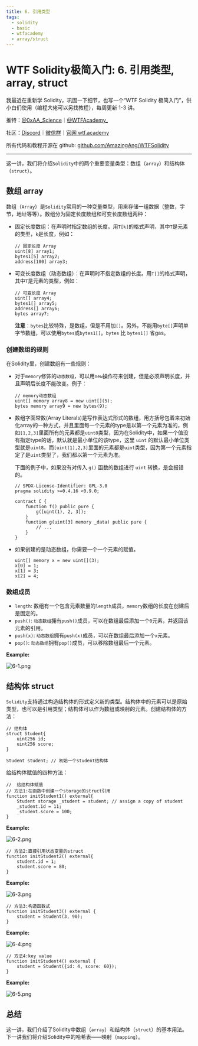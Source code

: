 ```yaml
---
title: 6. 引用类型
tags:
  - solidity
  - basic
  - wtfacademy
  - array/struct
---
```


# WTF Solidity极简入门: 6. 引用类型, array, struct

我最近在重新学 Solidity，巩固一下细节，也写一个“WTF Solidity 极简入门”，供小白们使用（编程大佬可以另找教程），每周更新 1-3 讲。

推特：[@0xAA_Science](https://twitter.com/0xAA_Science)｜[@WTFAcademy_](https://twitter.com/WTFAcademy_)

社区：[Discord](https://discord.gg/5akcruXrsk)｜[微信群](https://docs.google.com/forms/d/e/1FAIpQLSe4KGT8Sh6sJ7hedQRuIYirOoZK_85miz3dw7vA1-YjodgJ-A/viewform?usp=sf_link)｜[官网 wtf.academy](https://wtf.academy)

所有代码和教程开源在 github: [github.com/AmazingAng/WTFSolidity](https://github.com/AmazingAng/WTFSolidity)

---
这一讲，我们将介绍`Solidity`中的两个重要变量类型：数组（`array`）和结构体（`struct`）。

## 数组 array

数组（`Array`）是`Solidity`常用的一种变量类型，用来存储一组数据（整数，字节，地址等等）。数组分为固定长度数组和可变长度数组两种：

- 固定长度数组：在声明时指定数组的长度。用`T[k]`的格式声明，其中`T`是元素的类型，`k`是长度，例如：

    ```solidity
    // 固定长度 Array
    uint[8] array1;
    bytes1[5] array2;
    address[100] array3;
    ```

- 可变长度数组（动态数组）：在声明时不指定数组的长度。用`T[]`的格式声明，其中`T`是元素的类型，例如：

    ```solidity
    // 可变长度 Array
    uint[] array4;
    bytes1[] array5;
    address[] array6;
    bytes array7;
    ```

    **注意**：`bytes`比较特殊，是数组，但是不用加`[]`。另外，不能用`byte[]`声明单字节数组，可以使用`bytes`或`bytes1[]`。`bytes` 比 `bytes1[]` 省gas。

### 创建数组的规则

在Solidity里，创建数组有一些规则：

- 对于`memory`修饰的`动态数组`，可以用`new`操作符来创建，但是必须声明长度，并且声明后长度不能改变。例子：

    ```solidity
    // memory动态数组
    uint[] memory array8 = new uint[](5);
    bytes memory array9 = new bytes(9);
    ```

- 数组字面常数(Array Literals)是写作表达式形式的数组，用方括号包着来初始化array的一种方式，并且里面每一个元素的type是以第一个元素为准的，例如`[1,2,3]`里面所有的元素都是`uint8`类型，因为在Solidity中，如果一个值没有指定type的话，默认就是最小单位的该type，这里 `uint` 的默认最小单位类型就是`uint8`。而`[uint(1),2,3]`里面的元素都是`uint`类型，因为第一个元素指定了是`uint`类型了，我们都以第一个元素为准。

    下面的例子中，如果没有对传入 `g()` 函数的数组进行 `uint` 转换，是会报错的。

    ```solidity
    // SPDX-License-Identifier: GPL-3.0
    pragma solidity >=0.4.16 <0.9.0;

    contract C {
        function f() public pure {
            g([uint(1), 2, 3]);
        }
        function g(uint[3] memory _data) public pure {
            // ...
        }
    }
    ```

- 如果创建的是动态数组，你需要一个一个元素的赋值。

    ```solidity
    uint[] memory x = new uint[](3);
    x[0] = 1;
    x[1] = 3;
    x[2] = 4;
    ```

### 数组成员

- `length`: 数组有一个包含元素数量的`length`成员，`memory`数组的长度在创建后是固定的。
- `push()`: `动态数组`拥有`push()`成员，可以在数组最后添加一个`0`元素，并返回该元素的引用。
- `push(x)`: `动态数组`拥有`push(x)`成员，可以在数组最后添加一个`x`元素。
- `pop()`: `动态数组`拥有`pop()`成员，可以移除数组最后一个元素。

**Example:**

![6-1.png](./img/6-1.png)

## 结构体 struct

`Solidity`支持通过构造结构体的形式定义新的类型。结构体中的元素可以是原始类型，也可以是引用类型；结构体可以作为数组或映射的元素。创建结构体的方法：

```solidity
// 结构体
struct Student{
    uint256 id;
    uint256 score; 
}

Student student; // 初始一个student结构体
```

给结构体赋值的四种方法：

```solidity
//  给结构体赋值
// 方法1:在函数中创建一个storage的struct引用
function initStudent1() external{
    Student storage _student = student; // assign a copy of student
    _student.id = 11;
    _student.score = 100;
}
```

**Example:**

![6-2.png](./img/6-2.png)

```solidity
// 方法2:直接引用状态变量的struct
function initStudent2() external{
    student.id = 1;
    student.score = 80;
}
```

**Example:**

![6-3.png](./img/6-3.png)

```solidity
// 方法3:构造函数式
function initStudent3() external {
    student = Student(3, 90);
}
```

**Example:**

![6-4.png](./img/6-4.png)

```solidity
// 方法4:key value
function initStudent4() external {
    student = Student({id: 4, score: 60});
}
```

**Example:**

![6-5.png](./img/6-5.png)

## 总结

这一讲，我们介绍了Solidity中数组（`array`）和结构体（`struct`）的基本用法。下一讲我们将介绍Solidity中的哈希表——映射（`mapping`）。

